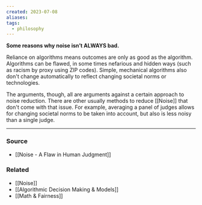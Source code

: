 ```yaml
---
created: 2023-07-08
aliases: 
tags:
  - philosophy
---
```

**Some reasons why noise isn’t ALWAYS bad.**

Reliance on algorithms means outcomes are only as good as the algorithm. Algorithms can be flawed, in some times nefarious and hidden ways (such as racism by proxy using ZIP codes). Simple, mechanical algorithms also don't change automatically to reflect changing societal norms or technologies. 

The arguments, though, all are arguments against a certain approach to noise reduction. There are other usually methods to reduce [[Noise]] that don't come with that issue. For example, averaging a panel of judges allows for changing societal norms to be taken into account, but also is less noisy than a single judge.

****
### Source
- [[Noise - A Flaw in Human Judgment]]

### Related
- [[Noise]] 
- [[Algorithmic Decision Making & Models]] 
- [[Math & Fairness]]